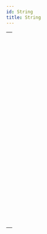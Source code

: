 ```yaml
---
id: String
title: String
---
```

||
|---|
|[<!-- INCLUDE #_command_.Change string.Syntax -->](../../commands-legacy/change-string.md)<br/>|
|[<!-- INCLUDE #_command_.Char.Syntax -->](../../commands-legacy/char.md)<br/>|
|[<!-- INCLUDE #_command_.Character code.Syntax -->](../../commands-legacy/character-code.md)<br/>|
|[<!-- INCLUDE #_command_.Compare strings.Syntax -->](../../commands-legacy/compare-strings.md)<br/>|
|[<!-- INCLUDE #_command_.CONVERT FROM TEXT.Syntax -->](../../commands-legacy/convert-from-text.md)<br/>|
|[<!-- INCLUDE #_command_.Convert to text.Syntax -->](../../commands-legacy/convert-to-text.md)<br/>|
|[<!-- INCLUDE #_command_.Delete string.Syntax -->](../../commands-legacy/delete-string.md)<br/>|
|[<!-- INCLUDE #_command_.GET TEXT KEYWORDS.Syntax -->](../../commands-legacy/get-text-keywords.md)<br/>|
|[<!-- INCLUDE #_command_.Insert string.Syntax -->](../../commands-legacy/insert-string.md)<br/>|
|[<!-- INCLUDE #_command_.Length.Syntax -->](../../commands-legacy/length.md)<br/>|
|[<!-- INCLUDE #_command_.Localized string.Syntax -->](../../commands-legacy/localized-string.md)<br/>|
|[<!-- INCLUDE #_command_.Lowercase.Syntax -->](../../commands-legacy/lowercase.md)<br/>|
|[<!-- INCLUDE #_command_.Match regex.Syntax -->](../../commands-legacy/match-regex.md)<br/>|
|[<!-- INCLUDE #_command_.Num.Syntax -->](../../commands-legacy/num.md)<br/>|
|[<!-- INCLUDE #_command_.Position.Syntax -->](../../commands-legacy/position.md)<br/>|
|[<!-- INCLUDE #_command_.Replace string.Syntax -->](../../commands-legacy/replace-string.md)<br/>|
|[<!-- INCLUDE #_command_.Split string.Syntax -->](../../commands-legacy/split-string.md)<br/>|
|[<!-- INCLUDE #_command_.String.Syntax -->](../../commands-legacy/string.md)<br/>|
|[<!-- INCLUDE #_command_.Substring.Syntax -->](../../commands-legacy/substring.md)<br/>|
|[<!-- INCLUDE #_command_.Uppercase.Syntax -->](../../commands-legacy/uppercase.md)<br/>|
